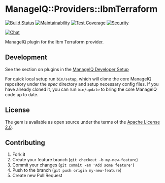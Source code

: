 # ManageIQ::Providers::IbmTerraform

[![Build Status](https://travis-ci.com/ManageIQ/manageiq-providers-ibm_terraform.svg?branch=morphy)](https://travis-ci.com/ManageIQ/manageiq-providers-ibm_terraform)
[![Maintainability](https://api.codeclimate.com/v1/badges/9ee8df54b708c3223c78/maintainability)](https://codeclimate.com/github/ManageIQ/manageiq-providers-ibm_terraform/maintainability)
[![Test Coverage](https://api.codeclimate.com/v1/badges/9ee8df54b708c3223c78/test_coverage)](https://codeclimate.com/github/ManageIQ/manageiq-providers-ibm_terraform/test_coverage)
[![Security](https://hakiri.io/github/ManageIQ/manageiq-providers-ibm_terraform/morphy.svg)](https://hakiri.io/github/ManageIQ/manageiq-providers-ibm_terraform/morphy)

[![Chat](https://badges.gitter.im/Join%20Chat.svg)](https://gitter.im/ManageIQ/manageiq-providers-ibm_terraform?utm_source=badge&utm_medium=badge&utm_campaign=pr-badge&utm_content=badge)

ManageIQ plugin for the Ibm Terraform provider.

## Development

See the section on plugins in the [ManageIQ Developer Setup](http://manageiq.org/docs/guides/developer_setup/plugins)

For quick local setup run `bin/setup`, which will clone the core ManageIQ repository under the *spec* directory and setup necessary config files. If you have already cloned it, you can run `bin/update` to bring the core ManageIQ code up to date.

## License

The gem is available as open source under the terms of the [Apache License 2.0](http://www.apache.org/licenses/LICENSE-2.0).

## Contributing

1. Fork it
2. Create your feature branch (`git checkout -b my-new-feature`)
3. Commit your changes (`git commit -am 'Add some feature'`)
4. Push to the branch (`git push origin my-new-feature`)
5. Create new Pull Request
